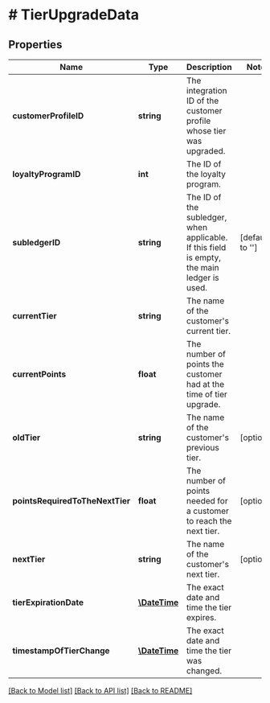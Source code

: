 # # TierUpgradeData

## Properties

Name | Type | Description | Notes
------------ | ------------- | ------------- | -------------
**customerProfileID** | **string** | The integration ID of the customer profile whose tier was upgraded. | 
**loyaltyProgramID** | **int** | The ID of the loyalty program. | 
**subledgerID** | **string** | The ID of the subledger, when applicable. If this field is empty, the main ledger is used. | [default to '']
**currentTier** | **string** | The name of the customer&#39;s current tier. | 
**currentPoints** | **float** | The number of points the customer had at the time of tier upgrade. | 
**oldTier** | **string** | The name of the customer&#39;s previous tier. | [optional] 
**pointsRequiredToTheNextTier** | **float** | The number of points needed for a customer to reach the next tier. | [optional] 
**nextTier** | **string** | The name of the customer&#39;s next tier. | [optional] 
**tierExpirationDate** | [**\DateTime**](\DateTime.md) | The exact date and time the tier expires. | 
**timestampOfTierChange** | [**\DateTime**](\DateTime.md) | The exact date and time the tier was changed. | 

[[Back to Model list]](../../README.md#documentation-for-models) [[Back to API list]](../../README.md#documentation-for-api-endpoints) [[Back to README]](../../README.md)


